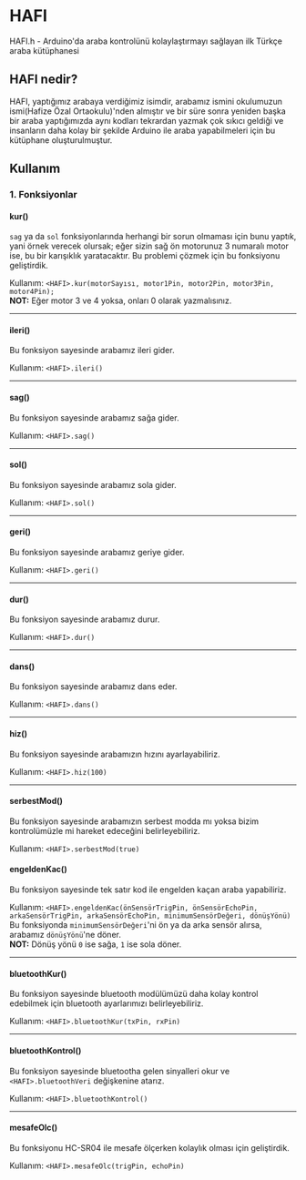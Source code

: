 # HAFI
HAFI.h - Arduino'da araba kontrolünü kolaylaştırmayı sağlayan ilk Türkçe araba kütüphanesi

## HAFI nedir?

HAFI, yaptığımız arabaya verdiğimiz isimdir, arabamız ismini okulumuzun ismi(Hafize Özal Ortaokulu)'nden almıştır ve bir süre sonra yeniden başka bir araba yaptığımızda aynı kodları tekrardan yazmak çok sıkıcı geldiği ve insanların daha kolay bir şekilde Arduino ile araba yapabilmeleri için bu kütüphane oluşturulmuştur.

## Kullanım

### 1. Fonksiyonlar

#### kur()
`sag` ya da `sol` fonksiyonlarında herhangi bir sorun olmaması için bunu yaptık, yani örnek verecek olursak; eğer sizin sağ ön motorunuz 3 numaralı motor ise, bu bir karışıklık yaratacaktır. Bu problemi çözmek için bu fonksiyonu geliştirdik.

Kullanım: `<HAFI>.kur(motorSayısı, motor1Pin, motor2Pin, motor3Pin, motor4Pin);`<br>
**NOT:** Eğer motor 3 ve 4 yoksa, onları 0 olarak yazmalısınız.

<hr>

#### ileri()
Bu fonksiyon sayesinde arabamız ileri gider.

Kullanım: `<HAFI>.ileri()`

<hr>

#### sag()
Bu fonksiyon sayesinde arabamız sağa gider.

Kullanım: `<HAFI>.sag()`

<hr>

#### sol()
Bu fonksiyon sayesinde arabamız sola gider.

Kullanım: `<HAFI>.sol()`

<hr>

#### geri()
Bu fonksiyon sayesinde arabamız geriye gider.

Kullanım: `<HAFI>.geri()`

<hr>

#### dur()
Bu fonksiyon sayesinde arabamız durur.

Kullanım: `<HAFI>.dur()`

<hr>

#### dans()
Bu fonksiyon sayesinde arabamız dans eder.

Kullanım: `<HAFI>.dans()`

<hr>

#### hiz()
Bu fonksiyon sayesinde arabamızın hızını ayarlayabiliriz.

Kullanım: `<HAFI>.hiz(100)`

<hr>

#### serbestMod()
Bu fonksiyon sayesinde arabamızın serbest modda mı yoksa bizim kontrolümüzle mi hareket edeceğini belirleyebiliriz.

Kullanım: `<HAFI>.serbestMod(true)`

</hr>

#### engeldenKac()
Bu fonksiyon sayesinde tek satır kod ile engelden kaçan araba yapabiliriz.

Kullanım: `<HAFI>.engeldenKac(önSensörTrigPin, önSensörEchoPin, arkaSensörTrigPin, arkaSensörEchoPin, minimumSensörDeğeri, dönüşYönü)`
Bu fonksiyonda `minimumSensörDeğeri`'ni ön ya da arka sensör alırsa, arabamız `dönüşYönü`'ne döner.<br>
**NOT:** Dönüş yönü `0` ise sağa, `1` ise sola döner.

<hr>

#### bluetoothKur()
Bu fonksiyon sayesinde bluetooth modülümüzü daha kolay kontrol edebilmek için bluetooth ayarlarımızı belirleyebiliriz.

Kullanım: `<HAFI>.bluetoothKur(txPin, rxPin)`

<hr>

#### bluetoothKontrol()
Bu fonksiyon sayesinde bluetootha gelen sinyalleri okur ve `<HAFI>.bluetoothVeri` değişkenine atarız.

Kullanım: `<HAFI>.bluetoothKontrol()`

<hr>

#### mesafeOlc()
Bu fonksiyonu HC-SR04 ile mesafe ölçerken kolaylık olması için geliştirdik.

Kullanım: `<HAFI>.mesafeOlc(trigPin, echoPin)`
